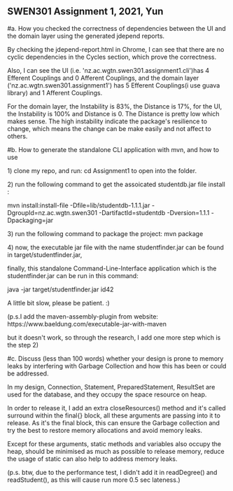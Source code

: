 ## SWEN301 Assignment 1, 2021, Yun

#a. How you checked the correctness of dependencies between the UI and the domain layer using the generated jdepend reports.
<p>
By checking the jdepend-report.html in Chrome, I can see that there are no cyclic dependencies in the Cycles section, which prove the correctness.
<p>
Also, I can see the UI (i.e. 'nz.ac.wgtn.swen301.assignment1.cli')has 4 Efferent Couplings and 0 Afferent Couplings, and the domain layer ('nz.ac.wgtn.swen301.assignment1') has 5 Efferent Couplings(i use guava library) and 1 Afferent Couplings.

For the domain layer, the Instability is 83%, the Distance is 17%, for the UI, the Instability is 100% and Distance is 0.
The Distance is pretty low which makes sense. The high instability indicate the package's resilience to change, which means the change can be make easily and not affect to others.


#b. How to generate the standalone CLI application with mvn, and how to use
<p>
1) clone my repo, and run: cd Assignment1 to open into the folder.
<p>
2) run the following command to get the assoicated studentdb.jar file install :<p>
mvn install:install-file -Dfile=lib/studentdb-1.1.1.jar -DgroupId=nz.ac.wgtn.swen301 -DartifactId=studentdb -Dversion=1.1.1 -Dpackaging=jar
<p>
3) run the following command to package the project: mvn package
<p>
4) now, the executable jar file with the name studentfinder.jar can be found in target/studentfinder.jar,<p>
finally, this standalone Command-Line-Interface application which is the studentfinder.jar can be run in this command:<p>
java -jar target/studentfinder.jar id42
<p>A little bit slow, please be patient. :)
<p>(p.s.I add the maven-assembly-plugin from website:   https://www.baeldung.com/executable-jar-with-maven
<p>
but it doesn't work, so through the research, I add one more step which is the step 2)



<p>
#c. Discuss (less than 100 words) whether your design is prone to memory leaks by interfering with Garbage Collection and how this has been or could be addressed.
<p>
In my design, Connection, Statement, PreparedStatement, ResultSet are used for the database, and they occupy the space resource on heap. <p>
In order to release it, I add an extra closeResources() method and it's called surround within the final{} block, all these arguments are passing into it to release. As it's the final block, this can ensure the Garbage collection and try the best to restore memory allocations and avoid memory leaks.<p>
Except for these arguments, static methods and variables also occupy the heap, should be minimised as much as possible to release memory, reduce the usage of static can also help to address memory leaks.
<p>
 (p.s. btw, due to the performance test, I didn't add it in readDegree() and readStudent(), as this will cause run more 0.5 sec lateness.)

